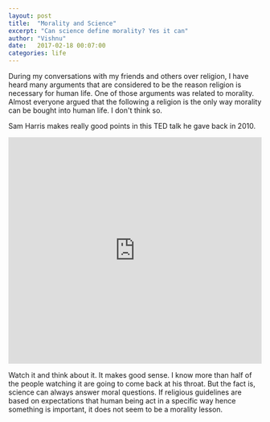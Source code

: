```yaml
---
layout: post
title:  "Morality and Science"
excerpt: "Can science define morality? Yes it can"
author: "Vishnu"
date:   2017-02-18 00:07:00
categories: life
---
```

During my conversations with my friends and others over religion, I have heard many arguments that are considered to be the reason religion is necessary for human life. One of those arguments was related to morality. Almost everyone argued that the following a religion is the only way morality can be bought into human life. I don't think so.

Sam Harris makes really good points in this TED talk he gave back in 2010.

<iframe src="https://embed.ted.com/talks/sam_harris_science_can_show_what_s_right" width="100%" height="450" frameborder="0" scrolling="no" webkitAllowFullScreen mozallowfullscreen allowFullScreen></iframe>

Watch it and think about it. It makes good sense. I know more than half of the people watching it are going to come back at his throat. But the fact is, science can always answer moral questions. If religious guidelines are based on expectations that human being act in a specific way hence something is important, it does not seem to be a morality lesson.